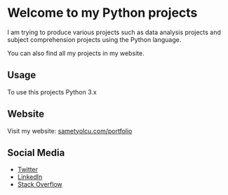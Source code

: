 # Welcome to my Python projects

I am trying to produce various projects such as data analysis projects and subject comprehension projects using the Python language. 

You can also find all my projects in my website.

## Usage

To use this projects Python 3.x

## Website

Visit my website: [sametyolcu.com/portfolio](https://www.sametyolcu.com/portfolio)

## Social Media

- [Twitter](https://twitter.com/sametylcu)
- [LinkedIn](https://www.linkedin.com/in/samet-yolcu)
- [Stack Overflow](https://stackoverflow.com/users/23614045/samet-yolcu)




